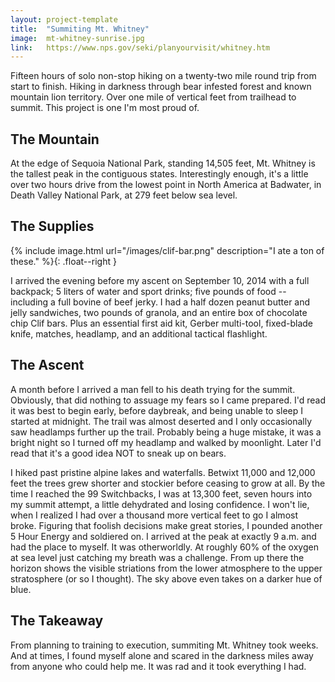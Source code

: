 ```yaml
---
layout: project-template
title:  "Summiting Mt. Whitney"
image:  mt-whitney-sunrise.jpg
link:   https://www.nps.gov/seki/planyourvisit/whitney.htm
---
```

Fifteen hours of solo non-stop hiking on a twenty-two mile round trip from start to finish. Hiking in darkness through bear infested forest and known mountain lion territory. Over one mile of vertical feet from trailhead to summit. This project is one I'm most proud of.

## The Mountain

At the edge of Sequoia National Park, standing 14,505 feet, Mt. Whitney is the tallest peak in the contiguous states. Interestingly enough, it's a little over two hours drive from the lowest point in North America at Badwater, in Death Valley National Park, at 279 feet below sea level.

## The Supplies

{% include image.html url="/images/clif-bar.png" description="I ate a ton of these." %}{: .float--right }

I arrived the evening before my ascent on September 10, 2014 with a full backpack; 5 liters of water and sport drinks; five pounds of food -- including a full bovine of beef jerky. I had a half dozen peanut butter and jelly sandwiches, two pounds of granola, and an entire box of chocolate chip Clif bars. Plus an essential first aid kit, Gerber multi-tool, fixed-blade knife, matches, headlamp, and an additional tactical flashlight.

## The Ascent

A month before I arrived a man fell to his death trying for the summit. Obviously, that did nothing to assuage my fears so I came prepared. I'd read it was best to begin early, before daybreak, and being unable to sleep I started at midnight. The trail was almost deserted and I only occasionally saw headlamps further up the trail. Probably being a huge mistake, it was a bright night so I turned off my headlamp and walked by moonlight. Later I'd read that it's a good idea NOT to sneak up on bears.  

I hiked past pristine alpine lakes and waterfalls. Betwixt 11,000 and 12,000 feet the trees grew shorter and stockier before ceasing to grow at all. By the time I reached the 99 Switchbacks, I was at 13,300 feet, seven hours into my summit attempt, a little dehydrated and losing confidence. I won't lie, when I realized I had over a thousand more vertical feet to go I almost broke. Figuring that foolish decisions make great stories, I pounded another 5 Hour Energy and soldiered on. I arrived at the peak at exactly 9 a.m. and had the place to myself. It was otherworldly. At roughly 60% of the oxygen at sea level just catching my breath was a challenge. From up there the horizon shows the visible striations from the lower atmosphere to the upper stratosphere (or so I thought). The sky above even takes on a darker hue of blue.

## The Takeaway

From planning to training to execution, summiting Mt. Whitney took weeks. And at times, I found myself alone and scared in the darkness miles away from anyone who could help me. It was rad and it took everything I had.
